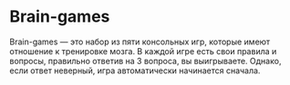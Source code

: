 # Brain-games
Brain-games — это набор из пяти консольных игр, которые имеют отношение к тренировке мозга. В каждой игре есть свои правила и вопросы, правильно ответив на 3 вопроса, вы выигрываете. Однако, если ответ неверный, игра автоматически начинается сначала.
